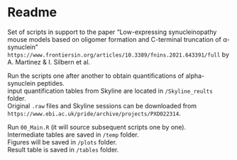 Readme
================

Set of scripts in support to the paper “Low-expressing synucleinopathy
mouse models based on oligomer formation and C-terminal truncation of
α-synuclein”  
`https://www.frontiersin.org/articles/10.3389/fnins.2021.643391/full` by
A. Martinez & I. Silbern et al. 

Run the scripts one after another to obtain quantifications of
alpha-synuclein peptides.  
input quantification tables from Skyline are located in
`/Skyline_reults` folder.  
Original `.raw` files and Skyline sessions can be downloaded from
`https://www.ebi.ac.uk/pride/archive/projects/PXD022314`.

Run `00_Main.R` (it will source subsequent scripts one by one).  
Intermediate tables are saved in `/temp` folder.  
Figures will be saved in `/plots` folder.  
Result table is saved in `/tables` folder.
